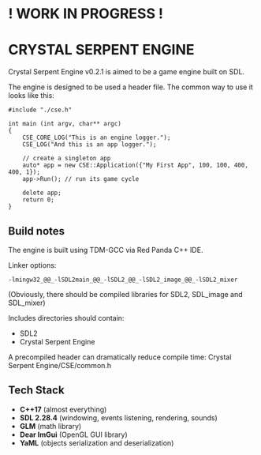 # ! WORK IN PROGRESS ! #
# CRYSTAL SERPENT ENGINE #
Crystal Serpent Engine v0.2.1 is aimed to be a game engine built on SDL.

The engine is designed to be used a header file. The common way to use it looks like this:
```
#include "./cse.h"

int main (int argv, char** argc)
{
	CSE_CORE_LOG("This is an engine logger.");
	CSE_LOG("And this is an app logger.");
	
	// create a singleton app
	auto* app = new CSE::Application({"My First App", 100, 100, 400, 400, 1});
	app->Run(); // run its game cycle
	
	delete app;
	return 0;
}
```

## Build notes ##
The engine is built using TDM-GCC via Red Panda C++ IDE.

Linker options:
```
-lmingw32_@@_-lSDL2main_@@_-lSDL2_@@_-lSDL2_image_@@_-lSDL2_mixer
```
(Obviously, there should be compiled libraries for SDL2, SDL_image and SDL_mixer)

Includes directories should contain:
- SDL2
- Crystal Serpent Engine

A precompiled header can dramatically reduce compile time:
Crystal Serpent Engine/CSE/common.h

## Tech Stack ##
+ **C++17** (almost everything)
+ **SDL 2.28.4** (windowing, events listening, rendering, sounds)
+ **GLM** (math library)
+ **Dear ImGui** (OpenGL GUI library)
+ **YaML** (objects serialization and deserialization)
